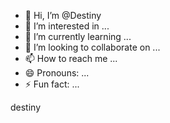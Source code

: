 - 👋 Hi, I’m @Destiny
- 👀 I’m interested in ...
- 🌱 I’m currently learning ...
- 💞️ I’m looking to collaborate on ...
- 📫 How to reach me ...
- 😄 Pronouns: ...
- ⚡ Fun fact: ...

<!---
Destinyaka4/Destinyaka4 is a ✨ special ✨ repository because its `README.md` (this file) appears on your GitHub profile.
You can click the Preview link to take a look at your changes.
--->destiny 

